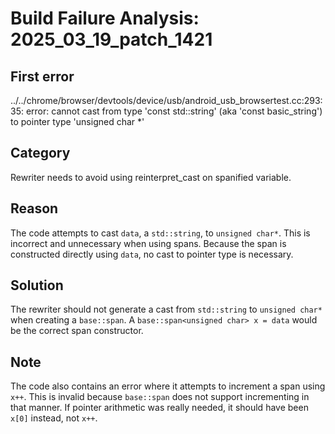 # Build Failure Analysis: 2025_03_19_patch_1421

## First error

../../chrome/browser/devtools/device/usb/android_usb_browsertest.cc:293:35: error: cannot cast from type 'const std::string' (aka 'const basic_string<char>') to pointer type 'unsigned char *'

## Category
Rewriter needs to avoid using reinterpret_cast on spanified variable.

## Reason
The code attempts to cast `data`, a `std::string`, to `unsigned char*`. This is incorrect and unnecessary when using spans. Because the span is constructed directly using `data`, no cast to pointer type is necessary.

## Solution
The rewriter should not generate a cast from `std::string` to `unsigned char*` when creating a `base::span`. A `base::span<unsigned char> x = data` would be the correct span constructor.

## Note
The code also contains an error where it attempts to increment a span using `x++`. This is invalid because `base::span` does not support incrementing in that manner. If pointer arithmetic was really needed, it should have been `x[0]` instead, not `x++`.